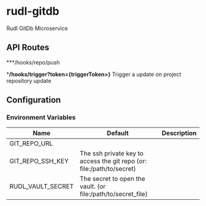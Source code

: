# rudl-gitdb
Rudl GitDb Microservice



## API Routes

***/hooks/repo/push

***/hooks/trigger?token={triggerToken>}**
Trigger a update on project repository update


## Configuration

### Environment Variables

| Name                  | Default      | Description     |
|-----------------------|--------------|-----------------|
| GIT_REPO_URL          |
| GIT_REPO_SSH_KEY      | The ssh private key to access the git repo (or: file:/path/to/secret) |
| RUDL_VAULT_SECRET     | The secret to open the vault. (or file:/path/to/secret_file) |

